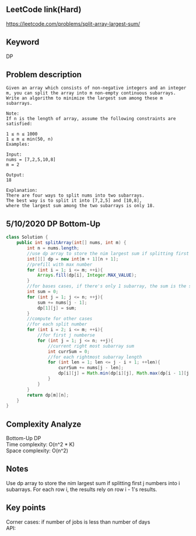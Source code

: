 ## LeetCode link(Hard)
https://leetcode.com/problems/split-array-largest-sum/

## Keyword
DP

## Problem description
```
Given an array which consists of non-negative integers and an integer m, you can split the array into m non-empty continuous subarrays. Write an algorithm to minimize the largest sum among these m subarrays.

Note:
If n is the length of array, assume the following constraints are satisfied:

1 ≤ n ≤ 1000
1 ≤ m ≤ min(50, n)
Examples:

Input:
nums = [7,2,5,10,8]
m = 2

Output:
18

Explanation:
There are four ways to split nums into two subarrays.
The best way is to split it into [7,2,5] and [10,8],
where the largest sum among the two subarrays is only 18.
```


## 5/10/2020 DP Bottom-Up

```java
class Solution {
    public int splitArray(int[] nums, int m) {
        int n = nums.length;
        //use dp array to store the nim largest sum if splitting first j numbers into i subarrays
        int[][] dp = new int[m + 1][n + 1];
        //prefill with max number
        for (int i = 1; i <= m; ++i){
            Arrays.fill(dp[i], Integer.MAX_VALUE);
        }
        //for bases cases, if there's only 1 subarray, the sum is the sum of all numbers in the subarray
        int sum = 0;
        for (int j = 1; j <= n; ++j){
            sum += nums[j - 1];
            dp[1][j] = sum;
        }
        //compute for other cases
        //for each split number
        for (int i = 2; i <= m; ++i){
            //for first j numberse
            for (int j = 1; j <= n; ++j){
                //current right most subarray sum
                int currSum = 0;
                //for each rightmost subarray length
                for (int len = 1; len <= j - i + 1; ++len){
                    currSum += nums[j - len];
                    dp[i][j] = Math.min(dp[i][j], Math.max(dp[i - 1][j - len], currSum));
                }
            }
        }
        return dp[m][n];
    }
}
```

## Complexity Analyze
Bottom-Up DP\
Time complexity: O(n^2 * K)\
Space complexity: O(n^2)

## Notes
Use dp array to store the nim largest sum if splitting first j numbers into i subarrays. For each row i, the results rely on row i - 1's results.

## Key points
Corner cases: if number of jobs is less than number of days\
API: